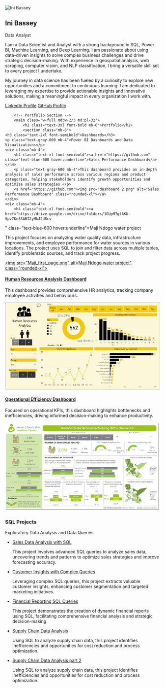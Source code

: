 <!DOCTYPE html>
<html lang="en">
<head>
    <meta charset="UTF-8">
    <meta name="viewport" content="width=device-width, initial-scale=1.0">
    <title>Ini Bassey | Data Analyst</title>
    <link href="https://cdn.jsdelivr.net/npm/tailwindcss@2.2.19/dist/tailwind.min.css" rel="stylesheet">
</head>
<body class="bg-gray-100">
    <div class="container mx-auto p-8 flex flex-col md:flex-row">
        <!-- Left Sidebar -->
        <aside class="w-full md:w-1/3 bg-white rounded-2xl shadow-lg p-6 mb-8 md:mb-0">
            <img src="p_pix.jpg" alt="Ini Bassey" class="rounded-full mx-auto mb-4">
            <h2 class="text-2xl font-bold text-center">Ini Bassey</h2>
            <p class="text-center text-gray-600">Data Analyst</p>
            <p class="text-center mt-4">I am a Data Scientist and Analyst with a strong background in SQL, Power BI, Machine Learning, and Deep Learning. I am passionate about using data-driven insights to solve complex business challenges and drive strategic decision-making. With experience in geospatial analysis, web scraping, computer vision, and NLP classification, I bring a versatile skill set to every project I undertake.</p><p class="text-center mt-4">My journey in data science has been fueled by a curiosity to explore new opportunities and a commitment to continuous learning. I am dedicated to leveraging my expertise to provide actionable insights and innovative solutions, making a meaningful impact in every organization I work with.</p>
            <div class="mt-6 text-center">
                <a href="https://www.linkedin.com/in/michael-okereafor/" class="text-blue-600 hover:underline block">LinkedIn Profile</a>
                <a href="https://github.com/chuqudee" class="text-blue-600 hover:underline block">GitHub Profile</a>
            </div>
        </aside>

        <!-- Portfolio Section -->
        <main class="w-full md:w-2/3 md:pl-32">
            <h2 class="text-3xl font-bold mb-6">Portfolio</h2>
            <section class="mb-8">
    <h3 class="text-2xl font-semibold">Dashboards</h3>
    <p class="text-gray-600 mb-4">Power BI Dashboards and Data Visualizations</p>
    <div class="mb-4">
        <h4 class="text-xl font-semibold"><a href="https://github.com" class="text-blue-600 hover:underline">Sales Performance Dashboard</a></h4>
        <p class="text-gray-600 mb-4">This dashboard provides an in-depth analysis of sales performance across various regions and product categories, helping stakeholders identify growth opportunities and optimize sales strategies.</p>
        <a href="https://github.com"><img src="dashboard 2.png" alt="Sales Performance Dashboard" class="rounded-xl"></a>
    </div>
    <div class="mb-4">
        <h4 class="text-xl font-semibold"><a href="https://drive.google.com/drive/folders/1GUpM7gtAKU-Spv7Kn8SABI2yMkJ2d8cv
" class="text-blue-600 hover:underline">Maji Ndogo water project</a></h4>
        <p class="text-gray-600 mb-4">This project focuses on analyzing water quality data, infrastructure improvements, and employee performance for water sources in various locations. The project uses SQL to join and filter data across multiple tables, identify problematic sources, and track project progress.</p>
        <a href="https://github.com"><img src="Maji_first_page.png" alt=Maji Ndogo water project" class="rounded-xl"></a>
    </div>
    <div class="mb-4">
        <h4 class="text-xl font-semibold"><a href="https://github.com" class="text-blue-600 hover:underline">Human Resources Analysis Dashboard</a></h4>
        <p class="text-gray-600 mb-4">This dashboard provides comprehensive HR analytics, tracking company employee activities and behaviours.</p>
        <a href="https://github.com"><img src="HR_Analysis.png" alt="Revenue Analysis Dashboard" class="rounded-xl"></a>
    </div>
    <div class="mb-4">
        <h4 class="text-xl font-semibold"><a href="https://github.com" class="text-blue-600 hover:underline">Operational Efficiency Dashboard</a></h4>
        <p class="text-gray-600 mb-4">Focused on operational KPIs, this dashboard highlights bottlenecks and inefficiencies, driving informed decision-making to enhance productivity.</p>
        <a href="https://github.com"><img src="Yemen_Nutrition_cluster.jpg" alt="Operational Efficiency Dashboard" class="rounded-xl"></a>
    </div>
</section>
            <section>
    <h3 class="text-2xl font-semibold">SQL Projects</h3>
    <p class="text-gray-600 mb-4">Exploratory Data Analysis and Data Queries</p>
    <ul class="list-disc list-inside">
        <li><a href="https://github.com" class="text-blue-600 hover:underline">Sales Data Analysis with SQL</a></li>
        <p class="text-gray-600 mb-4">This project involves advanced SQL queries to analyze sales data, uncovering trends and patterns to optimize sales strategies and improve forecasting accuracy.</p>
        <li><a href="https://github.com" class="text-blue-600 hover:underline">Customer Insights with Complex Queries</a></li>
        <p class="text-gray-600 mb-4">Leveraging complex SQL queries, this project extracts valuable customer insights, enhancing customer segmentation and targeted marketing initiatives.</p>
        <li><a href="https://github.com" class="text-blue-600 hover:underline">Financial Reporting SQL Queries</a></li>
        <p class="text-gray-600 mb-4">This project demonstrates the creation of dynamic financial reports using SQL, facilitating comprehensive financial analysis and strategic decision-making.</p>
        <li><a href="https://github.com" class="text-blue-600 hover:underline">Supply Chain Data Analysis</a></li>
        <p class="text-gray-600 mb-4">Using SQL to analyze supply chain data, this project identifies inefficiencies and opportunities for cost reduction and process optimization.</p>
        <li><a href="https://github.com" class="text-blue-600 hover:underline">Supply Chain Data Analysis part 2</a></li>
        <p class="text-gray-600 mb-4">Using SQL to analyze supply chain data, this project identifies inefficiencies and opportunities for cost reduction and process optimization.</p>
    </ul>
</section>
        </main>
    </div>
</body>
</html>
